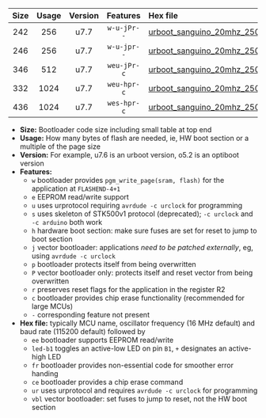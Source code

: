 |Size|Usage|Version|Features|Hex file|
|:-:|:-:|:-:|:-:|:--|
|242|256|u7.7|`w-u-jPr--`|[urboot_sanguino_20mhz_250000bps_led+b0_ur_vbl.hex](https://raw.githubusercontent.com/stefanrueger/urboot.hex/main/boards/sanguino/fcpu_20mhz/250000_bps/urboot_sanguino_20mhz_250000bps_led+b0_ur_vbl.hex)|
|246|256|u7.7|`w-u-jpr--`|[urboot_sanguino_20mhz_250000bps_led+b0_fr_ur_vbl.hex](https://raw.githubusercontent.com/stefanrueger/urboot.hex/main/boards/sanguino/fcpu_20mhz/250000_bps/urboot_sanguino_20mhz_250000bps_led+b0_fr_ur_vbl.hex)|
|346|512|u7.7|`weu-jPr-c`|[urboot_sanguino_20mhz_250000bps_ee_led+b0_fr_ce_ur_vbl.hex](https://raw.githubusercontent.com/stefanrueger/urboot.hex/main/boards/sanguino/fcpu_20mhz/250000_bps/urboot_sanguino_20mhz_250000bps_ee_led+b0_fr_ce_ur_vbl.hex)|
|332|1024|u7.7|`weu-hpr-c`|[urboot_sanguino_20mhz_250000bps_ee_led+b0_fr_ce_ur.hex](https://raw.githubusercontent.com/stefanrueger/urboot.hex/main/boards/sanguino/fcpu_20mhz/250000_bps/urboot_sanguino_20mhz_250000bps_ee_led+b0_fr_ce_ur.hex)|
|436|1024|u7.7|`wes-hpr-c`|[urboot_sanguino_20mhz_250000bps_ee_led+b0_fr_ce.hex](https://raw.githubusercontent.com/stefanrueger/urboot.hex/main/boards/sanguino/fcpu_20mhz/250000_bps/urboot_sanguino_20mhz_250000bps_ee_led+b0_fr_ce.hex)|

- **Size:** Bootloader code size including small table at top end
- **Usage:** How many bytes of flash are needed, ie, HW boot section or a multiple of the page size
- **Version:** For example, u7.6 is an urboot version, o5.2 is an optiboot version
- **Features:**
  + `w` bootloader provides `pgm_write_page(sram, flash)` for the application at `FLASHEND-4+1`
  + `e` EEPROM read/write support
  + `u` uses urprotocol requiring `avrdude -c urclock` for programming
  + `s` uses skeleton of STK500v1 protocol (deprecated); `-c urclock` and `-c arduino` both work
  + `h` hardware boot section: make sure fuses are set for reset to jump to boot section
  + `j` vector bootloader: applications *need to be patched externally*, eg, using `avrdude -c urclock`
  + `p` bootloader protects itself from being overwritten
  + `P` vector bootloader only: protects itself and reset vector from being overwritten
  + `r` preserves reset flags for the application in the register R2
  + `c` bootloader provides chip erase functionality (recommended for large MCUs)
  + `-` corresponding feature not present
- **Hex file:** typically MCU name, oscillator frequency (16 MHz default) and baud rate (115200 default) followed by
  + `ee` bootloader supports EEPROM read/write
  + `led-b1` toggles an active-low LED on pin `B1`, `+` designates an active-high LED
  + `fr` bootloader provides non-essential code for smoother error handing
  + `ce` bootloader provides a chip erase command
  + `ur` uses urprotocol and requires `avrdude -c urclock` for programming
  + `vbl` vector bootloader: set fuses to jump to reset, not the HW boot section

